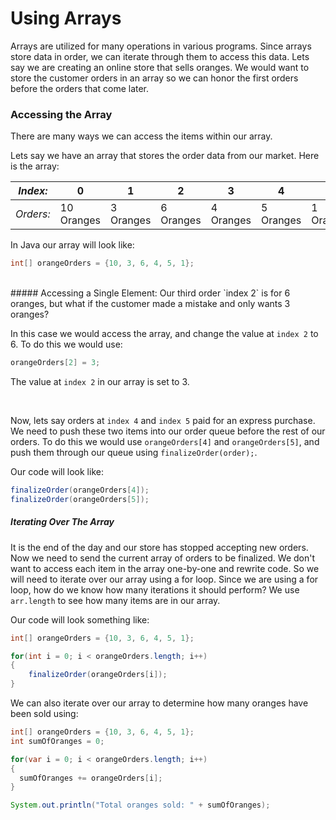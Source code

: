 # Using Arrays
Arrays are utilized for many operations in various programs. Since arrays store data in order, we can iterate through them to access this data. Lets say we are creating an online store that sells oranges. We would want to store the customer orders in an array so we can honor the first orders before the orders that come later.

### Accessing the Array

There are many ways we can access the items within our array.

Lets say we have an array that stores the order data from our market.
Here is the array:

| *Index:* | 0 | 1 | 2 | 3 | 4 | 5|
| -- | -- | -- | -- | -- | -- | -- |
| *Orders:* | 10 Oranges | 3 Oranges | 6 Oranges | 4 Oranges | 5 Oranges | 1 Orange |

In Java our array will look like:

```Java 
int[] orangeOrders = {10, 3, 6, 4, 5, 1};
```
<br>
##### Accessing a Single Element:
Our third order `index 2` is for 6 oranges, but what if the customer made a mistake and only wants 3 oranges? 

In this case we would access the array, and change the value at `index 2` to 6. To do this we would use:

```Java
orangeOrders[2] = 3;
```

The value at `index 2` in our array is set to 3.

<br>

Now, lets say orders at `index 4` and `index 5` paid for an express purchase. We need to push these two items into our order queue before the rest of our orders. To do this we would use `orangeOrders[4]` and `orangeOrders[5]`, and push them through our queue using `finalizeOrder(order);`.

Our code will look like:

```Java
finalizeOrder(orangeOrders[4]);
finalizeOrder(orangeOrders[5]);
```

##### Iterating Over The Array

It is the end of the day and our store has stopped accepting new orders. Now we need to send the current array of orders to be finalized. We don't want to access each item in the array one-by-one and rewrite code. So we will need to iterate over our array using a for loop. Since we are using a for loop, how do we know how many iterations it should perform? We use `arr.length` to see how many items are in our array.

Our code will look something like:

```Java
int[] orangeOrders = {10, 3, 6, 4, 5, 1};

for(int i = 0; i < orangeOrders.length; i++)
{
    finalizeOrder(orangeOrders[i]);
}
```

We can also iterate over our array to determine how many oranges have been sold using:

```Java
int[] orangeOrders = {10, 3, 6, 4, 5, 1};
int sumOfOranges = 0;

for(var i = 0; i < orangeOrders.length; i++)
{
  sumOfOranges += orangeOrders[i];
}

System.out.println("Total oranges sold: " + sumOfOranges);
```
